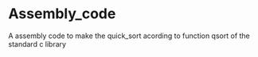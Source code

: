 # Assembly_code
A assembly code to make the quick_sort acording to function qsort of the standard c library
